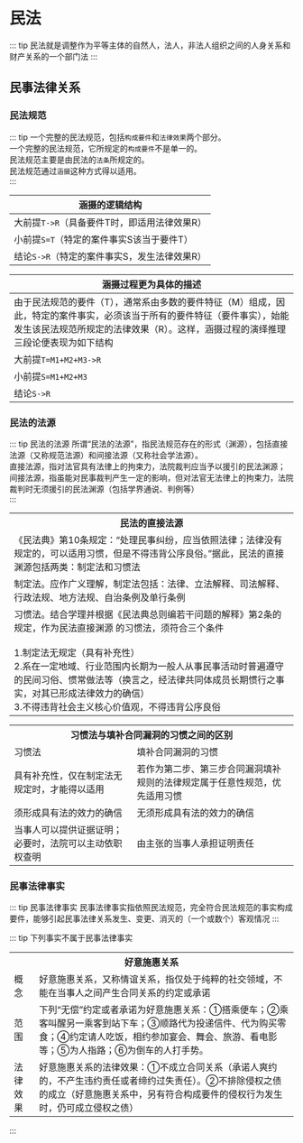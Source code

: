 # 民法

::: tip 
民法就是调整作为平等主体的自然人，法人，非法人组织之间的人身关系和财产关系的一个部门法
:::

## 民事法律关系

### 民法规范

::: tip
一个完整的民法规范，包括`构成要件`和`法律效果`两个部分。<br/>
一个完整的民法规范，它所规定的`构成要件`不是单一的。<br/>
民法规范主要是由民法的`法条`所规定的。<br/>
民法规范通过`涵摄`这种方式得以适用。<br/>
:::

| 涵摄的逻辑结构|
| ---- |
| 大前提`T->R`（具备要件T时，即适用法律效果R） |
| 小前提`S=T`（特定的案件事实S该当于要件T）| 
| 结论`S->R`（特定的案件事实S，发生法律效果R）|


| 涵摄过程更为具体的描述 |
| ---- |
| 由于民法规范的要件（T），通常系由多数的要件特征（M）组成，因此，特定的案件事实，必须该当于所有的要件特征（要件事实），始能发生该民法规范所规定的法律效果（R）。这样，涵摄过程的演绎推理三段论便表现为如下结构|
| 大前提`T=M1+M2+M3->R`|
| 小前提`S=M1+M2+M3`|
| 结论`S->R`|


### 民法的法源
::: tip 民法的法源
所谓“民法的法源”，指民法规范存在的形式（渊源），包括直接法源（又称规范法源）和间接法源（又称社会学法源）。<br/>
直接法源，指对法官具有法律上的拘束力，法院裁判应当予以援引的民法渊源；<br/>
间接法源，指虽能对民事裁判产生一定的影响，但对法官无法律上的拘束力，法院裁判时无须援引的民法渊源（包括学界通说、判例等）<br/>
:::


<table>
    <tr>
      <th>民法的直接法源</th>
    </tr>
    <tr>
      <td>《民法典》第10条规定：“处理民事纠纷，应当依照法律；法律没有规定的，可以适用习惯，但是不得违背公序良俗。”据此，民法的直接渊源包括两类：制定法和习惯法</td>
    </tr>
    <tr>
      <td>制定法。应作广义理解，制定法包括：法律、立法解释、司法解释、行政法规、地方法规、自治条例及单行条例</td>
    </tr>
    <tr>
      <td>习惯法。结合学理并根据《民法典总则编若干问题的解释》第2条的规定，作为民法直接渊源
的习惯法，须符合三个条件<br/>
<br/>
1.制定法无规定（具有补充性）<br/>
2.系在一定地域、行业范围内长期为一般人从事民事活动时普遍遵守的民间习俗、惯常做法等（换言之，经法律共同体成员长期惯行之事实，对其已形成法律效力的确信）<br/>
3.不得违背社会主义核心价值观，不得违背公序良俗<br/>
</td>
    </tr>
</table>


<table>
  <tr>
    <th colspan="2">习惯法与填补合同漏洞的习惯之间的区别</th>
  </tr>
  <tr>
    <td>习惯法</td>
    <td>填补合同漏洞的习惯</td>
  </tr>
  <tr>
    <td>具有补充性，仅在制定法无规定时，才能得以适用</td>
    <td>若作为第二步、第三步合同漏洞填补规则的法律规定属于任意性规范，优先适用习惯</td>
  </tr>
  <tr>
    <td>须形成具有法的效力的确信</td>
    <td>无须形成具有法的效力的确信</td>
  </tr>
  <tr>
    <td>当事人可以提供证据证明；必要时，法院可以主动依职权查明</td>
    <td>由主张的当事人承担证明责任</td>
  </tr>
</table>

### 民事法律事实

::: tip 民事法律事实
民事法律事实指依照民法规范，完全符合民法规范的事实构成要件，能够引起民事法律关系发生、变更、消灭的（一个或数个）客观情况
:::

::: tip 下列事实不属于民事法律事实
<table>
    <tr>
        <th colspan="2">好意施惠关系</th>
    </tr>
    <tr>
        <td>概念</td>
        <td>好意施惠关系，又称情谊关系，指仅处于纯粹的社交领域，不能在当事人之间产生合同关系的约定或承诺</td>
    </tr>
    <tr>
        <td>范围</td>
        <td>下列“无偿”约定或者承诺为好意施惠关系：①搭乘便车；②乘客叫醒另一乘客到站下车；③顺路代为投递信件、代为购买零食；④约定请人吃饭，相约参加宴会、舞会、旅游、看电影等；⑤为人指路；⑥为倒车的人打手势。</td>
    </tr>
    <tr>
        <td>法律效果</td>
        <td>好意施惠关系的法律效果：①不成立合同关系（承诺人爽约的，不产生违约责任或者缔约过失责任）。②不排除侵权之债的成立（好意施惠关系中，另有符合构成要件的侵权行为发生时，仍可成立侵权之债）</td>
    </tr>
</table>
:::


